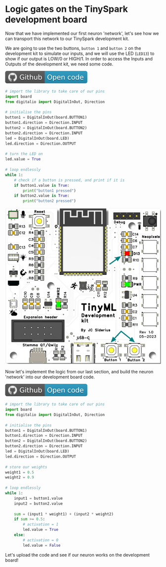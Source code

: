 # Logic gates on the TinySpark development board

Now that we have implemented our first neuron 'network', let's see how we can transport this network to our TinySpark development kit.

We are going to use the two buttons, `button 1` and `button 2` on the development kit to simulate our inputs, and we will use the LED (`LED13`) to show if our output is LOW/0 or HIGH/1. In order to access the Inputs and Outputs of the development kit, we need some code.

[![Open In Github](../assets/images/github-badge.svg)](https://github.com/j-siderius/TinySpark/blob/main/docs/assets/examples/input_output.py)

```python title="input_output.py"
# import the library to take care of our pins
import board
from digitalio import DigitalInOut, Direction

# initialise the pins
button1 = DigitalInOut(board.BUTTON1)
button1.direction = Direction.INPUT
button2 = DigitalInOut(board.BUTTON2)
button2.direction = Direction.INPUT
led = DigitalInOut(board.LED)
led.direction = Direction.OUTPUT

# turn the LED on
led.value = True

# loop endlessly
while 1:
    # check if a button is pressed, and print if it is
    if button1.value is True:
        print("button1 pressed")
    if button2.value is True:
        print("button2 pressed")
```

![TinyML development board LED and button](../assets/images/devboard_led_button.png)

Now let's implement the logic from our last section, and build the neuron 'network' into our development board code.

[![Open In Github](../assets/images/github-badge.svg)](https://github.com/j-siderius/TinySpark/blob/main/docs/assets/examples/OR_gate.py)

```python title="OR_gate.py"
# import the library to take care of our pins
import board
from digitalio import DigitalInOut, Direction

# initialise the pins
button1 = DigitalInOut(board.BUTTON1)
button1.direction = Direction.INPUT
button2 = DigitalInOut(board.BUTTON2)
button2.direction = Direction.INPUT
led = DigitalInOut(board.LED)
led.direction = Direction.OUTPUT

# store our weights
weight1 = 0.5
weight2 = 0.9

# loop endlessly
while 1:
    input1 = button1.value
    input2 = button2.value

    sum = (input1 * weight1) + (input2 * weight2)
    if sum >= 0.5:
        # activation = 1
        led.value = True
    else:
        # activation = 0
        led.value = False
```

Let's upload the code and see if our neuron works on the development board!